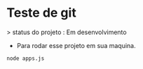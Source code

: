 <h1> Teste de git</h1>
> status do projeto : Em desenvolvimento

- Para rodar esse projeto em sua maquina.

```
node apps.js
```
